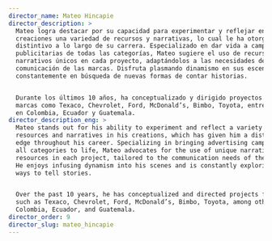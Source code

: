```yaml
---
director_name: Mateo Hincapie
director_description: >
  Mateo logra destacar por su capacidad para experimentar y reflejar en sus
  creaciones una variedad de recursos y narrativas, lo cual le ha otorgado un
  distintivo a lo largo de su carrera. Especializado en dar vida a campañas
  publicitarias de todas las categorías, Mateo sugiere el uso de recursos
  narrativos únicos en cada proyecto, adaptándolos a las necesidades de
  comunicación de las marcas. Disfruta plasmando dinamismo en sus escenas y está
  constantemente en búsqueda de nuevas formas de contar historias.


  Durante los últimos 10 años, ha conceptualizado y dirigido proyectos para
  marcas como Texaco, Chevrolet, Ford, McDonald’s, Bimbo, Toyota, entre otras,
  en Colombia, Ecuador y Guatemala.
director_description_eng: >
  Mateo stands out for his ability to experiment and reflect a variety of
  resources and narratives in his creations, which has given him a distinctive
  edge throughout his career. Specializing in bringing advertising campaigns of
  all categories to life, Mateo advocates for the use of unique narrative
  resources in each project, tailored to the communication needs of the brands.
  He enjoys infusing dynamism into his scenes and is constantly exploring new
  ways to tell stories.


  Over the past 10 years, he has conceptualized and directed projects for brands
  such as Texaco, Chevrolet, Ford, McDonald’s, Bimbo, Toyota, among others, in
  Colombia, Ecuador, and Guatemala.
director_order: 9
director_slug: mateo_hincapie
---
```


